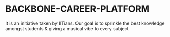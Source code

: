 # BACKBONE-CAREER-PLATFORM
It is an initiative taken by IITians. Our goal is to sprinkle the best knowledge amongst students &amp; giving a musical vibe to every subject
